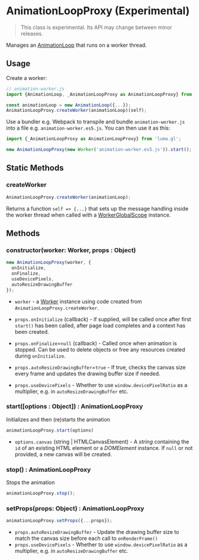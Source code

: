 # AnimationLoopProxy (Experimental)

> This class is experimental. Its API may change between minor releases.

Manages an [AnimationLoop](/docs/api-reference/core/animation-loop.md) that runs on a worker thread.

## Usage

Create a worker:
```js
// animation-worker.js
import {AnimationLoop, _AnimationLoopProxy as AnimationLoopProxy} from 'luma.gl';

const animationLoop = new AnimationLoop({...});
AnimationLoopProxy.createWorker(animationLoop)(self);
```

Use a bundler e.g. Webpack to transpile and bundle `animation-worker.js` into a file e.g. `animation-worker.es5.js`. You can then use it as this:

```js
import {_AnimationLoopProxy as AnimationLoopProxy} from 'luma.gl';

new AnimationLoopProxy(new Worker('animation-worker.es5.js')).start();
```

## Static Methods

### createWorker

```js
AnimationLoopProxy.createWorker(animationLoop);
```

Returns a function `self => {...}` that sets up the message handling inside the worker thread when called with a [WorkerGlobalScope](https://developer.mozilla.org/en-US/docs/Web/API/WorkerGlobalScope) instance.

## Methods

### constructor(worker: Worker, props : Object)

```js
new AnimationLoopProxy(worker, {
  onInitialize,
  onFinalize,
  useDevicePixels,
  autoResizeDrawingBuffer
});
```

* `worker` - a [Worker](https://developer.mozilla.org/en-US/docs/Web/API/Worker) instance using code created from `AnimationLoopProxy.createWorker`.

* `props.onInitialize` (callback) - if supplied, will be called once after first `start()` has been called, after page load completes and a context has been created.
* `props.onFinalize`=`null` (callback) - Called once when animation is stopped. Can be used to delete objects or free any resources created during `onInitialize`.
* `props.autoResizeDrawingBuffer`=`true` - If true, checks the canvas size every frame and updates the drawing buffer size if needed.
* `props.useDevicePixels` - Whether to use `window.devicePixelRatio` as a multiplier, e.g. in `autoResizeDrawingBuffer` etc.

### start([options : Object]) : AnimationLoopProxy

Initializes and then (re)starts the animation

```js
animationLoopProxy.start(options)
```

* `options.canvas` (string | HTMLCanvasElement) - A *string* containing the `id` of an existing HTML element or a *DOMElement* instance. If `null` or not provided, a new canvas will be created.

### stop() : AnimationLoopProxy

Stops the animation


```js
animationLoopProxy.stop();
```

### setProps(props: Object) : AnimationLoopProxy

```js
animationLoopProxy.setProps({...props});
```

* `props.autoResizeDrawingBuffer` - Update the drawing buffer size to match the canvas size before each call to `onRenderFrame()`
* `props.useDevicePixels` - Whether to use `window.devicePixelRatio` as a multiplier, e.g. in `autoResizeDrawingBuffer` etc.
